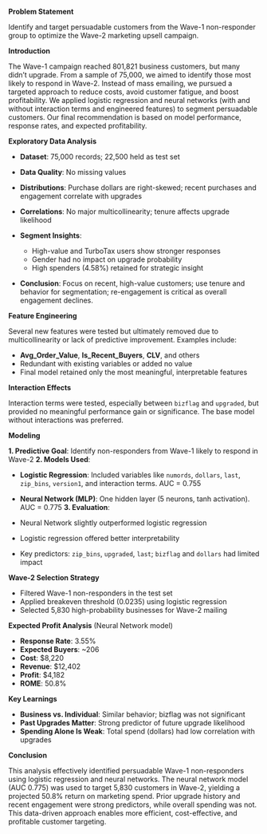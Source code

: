 **Problem Statement**

Identify and target persuadable customers from the Wave-1 non-responder group to optimize the Wave-2 marketing upsell campaign.

**Introduction**

The Wave-1 campaign reached 801,821 business customers, but many didn’t upgrade. From a sample of 75,000, we aimed to identify those most likely to respond in Wave-2. Instead of mass emailing, we pursued a targeted approach to reduce costs, avoid customer fatigue, and boost profitability. We applied logistic regression and neural networks (with and without interaction terms and engineered features) to segment persuadable customers. Our final recommendation is based on model performance, response rates, and expected profitability.


**Exploratory Data Analysis**

* **Dataset**: 75,000 records; 22,500 held as test set
* **Data Quality**: No missing values
* **Distributions**: Purchase dollars are right-skewed; recent purchases and engagement correlate with upgrades
* **Correlations**: No major multicollinearity; tenure affects upgrade likelihood
* **Segment Insights**:

  * High-value and TurboTax users show stronger responses
  * Gender had no impact on upgrade probability
  * High spenders (4.58%) retained for strategic insight
* **Conclusion**: Focus on recent, high-value customers; use tenure and behavior for segmentation; re-engagement is critical as overall engagement declines.


**Feature Engineering**

Several new features were tested but ultimately removed due to multicollinearity or lack of predictive improvement. Examples include:

* **Avg\_Order\_Value**, **Is\_Recent\_Buyers**, **CLV**, and others
* Redundant with existing variables or added no value
* Final model retained only the most meaningful, interpretable features

**Interaction Effects**

Interaction terms were tested, especially between `bizflag` and `upgraded`, but provided no meaningful performance gain or significance. The base model without interactions was preferred.


**Modeling**

**1. Predictive Goal**: Identify non-responders from Wave-1 likely to respond in Wave-2
**2. Models Used**:

* **Logistic Regression**: Included variables like `numords`, `dollars`, `last`, `zip_bins`, `version1`, and interaction terms. AUC = 0.755
* **Neural Network (MLP)**: One hidden layer (5 neurons, tanh activation). AUC = 0.775
  **3. Evaluation**:
  
* Neural Network slightly outperformed logistic regression
* Logistic regression offered better interpretability
* Key predictors: `zip_bins`, `upgraded`, `last`; `bizflag` and `dollars` had limited impact


**Wave-2 Selection Strategy**

* Filtered Wave-1 non-responders in the test set
* Applied breakeven threshold (0.0235) using logistic regression
* Selected 5,830 high-probability businesses for Wave-2 mailing

**Expected Profit Analysis** (Neural Network model)

* **Response Rate**: 3.55%
* **Expected Buyers**: \~206
* **Cost**: \$8,220
* **Revenue**: \$12,402
* **Profit**: \$4,182
* **ROME**: 50.8%

**Key Learnings**

* **Business vs. Individual**: Similar behavior; bizflag was not significant
* **Past Upgrades Matter**: Strong predictor of future upgrade likelihood
* **Spending Alone Is Weak**: Total spend (dollars) had low correlation with upgrades


**Conclusion**

This analysis effectively identified persuadable Wave-1 non-responders using logistic regression and neural networks. The neural network model (AUC 0.775) was used to target 5,830 customers in Wave-2, yielding a projected 50.8% return on marketing spend. Prior upgrade history and recent engagement were strong predictors, while overall spending was not. This data-driven approach enables more efficient, cost-effective, and profitable customer targeting.

